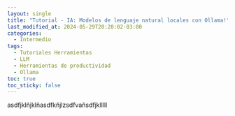 ```yaml
---
layout: single
title: "Tutorial - IA: Modelos de lenguaje natural locales con Ollama!"
last_modified_at: 2024-05-29T20:20:02-03:00
categories:
  - Intermedio
tags:
  - Tutoriales Herramientas
  - LLM
  - Herramientas de productividad
  - Ollama
toc: true
toc_sticky: false
--- 
```


asdfjklñjklñasdfkñjlzsdfvañsdfjklllll